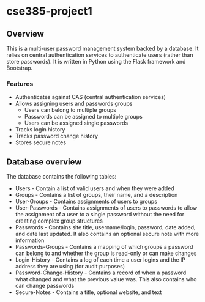 # cse385-project1

## Overview
This is a multi-user password management system backed by a database. It relies on central authentication 
services to authenticate users (rather than store passwords). It is written in Python using the Flask framework 
and Bootstrap.
### Features
* Authenticates against CAS (central authentication services)
* Allows assigning users and passwords groups
	* Users can belong to multiple groups
	* Passwords can be assigned to multiple groups
	* Users can be assigned single passwords
* Tracks login history
* Tracks password change history
* Stores secure notes

## Database overview
The database contains the following tables:
* Users - Contain a list of valid users and when they were added
* Groups - Contains a list of groups, their name, and a description
* User-Groups - Contains assignments of users to groups
* User-Passwords - Contains assignments of users to passwords to allow the assignment of a user to a single 
password without the need for creating complex group structures
* Passwords - Contains site title, username/login, password, date added, and date last updated. It also contains 
an optional secure note with more information
* Passwords-Groups - Contains a mapping of which groups a password can belong to and whether the group is 
read-only or can make changes
* Login-History - Contains a log of each time a user logins and the IP address they are using (for audit 
purposes)
* Password-Change-History - Contains a record of when a password what changed and what the previous value was. 
This also contains who can change passwords
* Secure-Notes - Contains a title, optional website, and text
